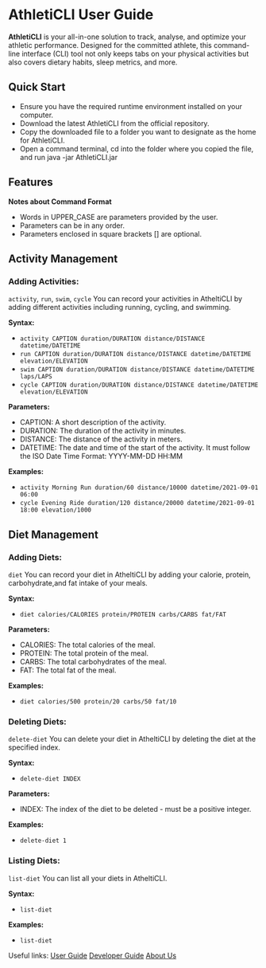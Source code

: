 # AthletiCLI User Guide

**AthletiCLI** is your all-in-one solution to track, analyse, and optimize your athletic performance. Designed for the 
committed athlete, this command-line interface (CLI) tool not only keeps tabs on your physical activities but also covers dietary habits, sleep metrics, and more.

## Quick Start

* Ensure you have the required runtime environment installed on your computer. 
* Download the latest AthletiCLI from the official repository. 
* Copy the downloaded file to a folder you want to designate as the home for AthletiCLI. 
* Open a command terminal, cd into the folder where you copied the file, and run java -jar AthletiCLI.jar

## Features

**Notes about Command Format**
* Words in UPPER_CASE are parameters provided by the user.
* Parameters can be in any order.
* Parameters enclosed in square brackets [] are optional.

## Activity Management
### Adding Activities:
`activity`, `run`, `swim`, `cycle`
You can record your activities in AtheltiCLI by adding different activities including running, cycling, and swimming.

**Syntax:**  
* `activity CAPTION duration/DURATION distance/DISTANCE datetime/DATETIME`
* `run CAPTION duration/DURATION distance/DISTANCE datetime/DATETIME elevation/ELEVATION`
* `swim CAPTION duration/DURATION distance/DISTANCE datetime/DATETIME laps/LAPS`
* `cycle CAPTION duration/DURATION distance/DISTANCE datetime/DATETIME elevation/ELEVATION`

**Parameters:**
* CAPTION: A short description of the activity.
* DURATION: The duration of the activity in minutes.
* DISTANCE: The distance of the activity in meters.
* DATETIME: The date and time of the start of the activity. It must follow the ISO Date Time Format: YYYY-MM-DD HH:MM

**Examples:**
* `activity Morning Run duration/60 distance/10000 datetime/2021-09-01 06:00`
* `cycle Evening Ride duration/120 distance/20000 datetime/2021-09-01 18:00 elevation/1000`



## Diet Management
### Adding Diets:
`diet`
You can record your diet in AtheltiCLI by adding your calorie, protein, carbohydrate,and fat intake of your meals.

**Syntax:**
* `diet calories/CALORIES protein/PROTEIN carbs/CARBS fat/FAT`

**Parameters:**
* CALORIES: The total calories of the meal.
* PROTEIN: The total protein of the meal.
* CARBS: The total carbohydrates of the meal.
* FAT: The total fat of the meal.

**Examples:**
* `diet calories/500 protein/20 carbs/50 fat/10`

### Deleting Diets:
`delete-diet`
You can delete your diet in AtheltiCLI by deleting the diet at the specified index.

**Syntax:**
* `delete-diet INDEX`

**Parameters:**
* INDEX: The index of the diet to be deleted - must be a positive integer.

**Examples:**
* `delete-diet 1`

### Listing Diets:
`list-diet`
You can list all your diets in AtheltiCLI.

**Syntax:**
* `list-diet`
  
**Examples:**
* `list-diet`

Useful links:
[User Guide](UserGuide.md)
[Developer Guide](DeveloperGuide.md)
[About Us](AboutUs.md)
